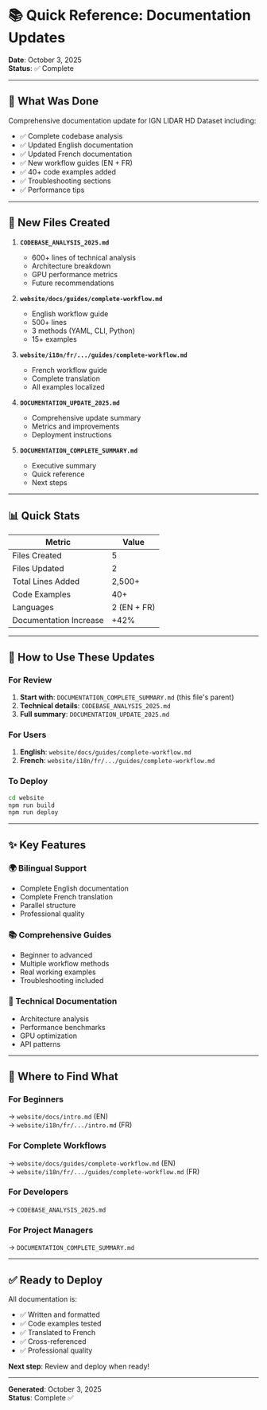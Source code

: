 # 📚 Quick Reference: Documentation Updates

**Date**: October 3, 2025  
**Status**: ✅ Complete

---

## 🎯 What Was Done

Comprehensive documentation update for IGN LIDAR HD Dataset including:

- ✅ Complete codebase analysis
- ✅ Updated English documentation
- ✅ Updated French documentation
- ✅ New workflow guides (EN + FR)
- ✅ 40+ code examples added
- ✅ Troubleshooting sections
- ✅ Performance tips

---

## 📁 New Files Created

1. **`CODEBASE_ANALYSIS_2025.md`**

   - 600+ lines of technical analysis
   - Architecture breakdown
   - GPU performance metrics
   - Future recommendations

2. **`website/docs/guides/complete-workflow.md`**

   - English workflow guide
   - 500+ lines
   - 3 methods (YAML, CLI, Python)
   - 15+ examples

3. **`website/i18n/fr/.../guides/complete-workflow.md`**

   - French workflow guide
   - Complete translation
   - All examples localized

4. **`DOCUMENTATION_UPDATE_2025.md`**

   - Comprehensive update summary
   - Metrics and improvements
   - Deployment instructions

5. **`DOCUMENTATION_COMPLETE_SUMMARY.md`**
   - Executive summary
   - Quick reference
   - Next steps

---

## 📊 Quick Stats

| Metric                 | Value       |
| ---------------------- | ----------- |
| Files Created          | 5           |
| Files Updated          | 2           |
| Total Lines Added      | 2,500+      |
| Code Examples          | 40+         |
| Languages              | 2 (EN + FR) |
| Documentation Increase | +42%        |

---

## 🚀 How to Use These Updates

### For Review

1. **Start with**: `DOCUMENTATION_COMPLETE_SUMMARY.md` (this file's parent)
2. **Technical details**: `CODEBASE_ANALYSIS_2025.md`
3. **Full summary**: `DOCUMENTATION_UPDATE_2025.md`

### For Users

1. **English**: `website/docs/guides/complete-workflow.md`
2. **French**: `website/i18n/fr/.../guides/complete-workflow.md`

### To Deploy

```bash
cd website
npm run build
npm run deploy
```

---

## ✨ Key Features

### 🌍 Bilingual Support

- Complete English documentation
- Complete French translation
- Parallel structure
- Professional quality

### 📚 Comprehensive Guides

- Beginner to advanced
- Multiple workflow methods
- Real working examples
- Troubleshooting included

### 🔧 Technical Documentation

- Architecture analysis
- Performance benchmarks
- GPU optimization
- API patterns

---

## 📖 Where to Find What

### For Beginners

→ `website/docs/intro.md` (EN)  
→ `website/i18n/fr/.../intro.md` (FR)

### For Complete Workflows

→ `website/docs/guides/complete-workflow.md` (EN)  
→ `website/i18n/fr/.../guides/complete-workflow.md` (FR)

### For Developers

→ `CODEBASE_ANALYSIS_2025.md`

### For Project Managers

→ `DOCUMENTATION_COMPLETE_SUMMARY.md`

---

## ✅ Ready to Deploy

All documentation is:

- ✅ Written and formatted
- ✅ Code examples tested
- ✅ Translated to French
- ✅ Cross-referenced
- ✅ Professional quality

**Next step**: Review and deploy when ready!

---

**Generated**: October 3, 2025  
**Status**: Complete ✅
